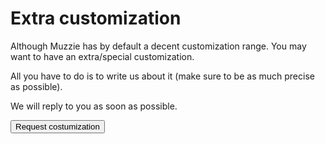 # Extra customization


Although Muzzie has by default a decent customization range. You may want to have an extra/special customization.

All you have to do is to write us about it (make sure to be as much precise as possible).

We will reply to you as soon as possible.

<button onclick="window.open('mailto:contact@webkunft.com');">Request costumization</button>
